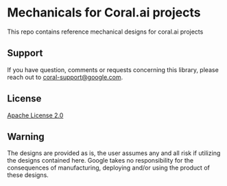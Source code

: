 # Mechanicals for Coral.ai projects

This repo contains reference mechanical designs for coral.ai projects


## Support

If you have question, comments or requests concerning this library, please
reach out to coral-support@google.com.

## License

[Apache License 2.0](LICENSE)

## Warning

The designs are provided as is, the user assumes any and all risk if utilizing
the designs contained here. Google takes no responsibility for the consequences
of manufacturing, deploying and/or using the product of these designs.
